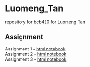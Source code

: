 # Luomeng_Tan
repository for bcb420 for Luomeng Tan
## Assignment
Assignment 1 - [html notebook](https://github.com/bcb420-2022/Luomeng_Tan/blob/main/A1_notebook.html)\
Assignment 2 - [html notebook](https://github.com/bcb420-2022/Luomeng_Tan/blob/main/A2_LuomengTan.html)\
Assignment 3 - [html notebook](https://github.com/bcb420-2022/Luomeng_Tan/blob/main/A3_LuomengTan.html)
